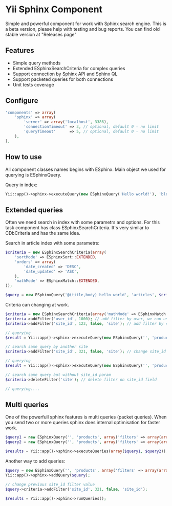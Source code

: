 Yii Sphinx Component
====================

Simple and powerful component for work with Sphinx search engine. This is a beta version, please help with testing and bug reports.
You can find old stable version at "Releases page"

Features
--------

* Simple query methods
* Extended ESphinxSearchCriteria for complex queries
* Support connection by Sphinx API and Sphinx QL
* Support packeted queries for both connections
* Unit tests coverage


Configure
----------

```php
'components' => array(
    'sphinx' => array(
        'server' => array('localhost', 3386),
        'connectionTimeout' => 3, // optional, default 0 - no limit
        'queryTimeout'      => 5, // optional, default 0 - no limit
    ),
),
```


How to use
----------

All component classes names begins with ESphinx.
Main object we used for querying is ESphinxQuery.

Query in index:
```php
Yii::app()->sphinx->executeQuery(new ESphinxQuery('Hello world!'), 'blog');
```


Extended queries
----------------
Often we need search in index with some parametrs and options. For this task component has class ESphinxSearchCriteria.
It's very similar to CDbCriteria and has the same idea.

Search in article index with some parametrs:

```php
$criteria = new ESphinxSearchCriteria(array(
    'sortMode' => ESphinxSort::EXTENDED,
    'orders' => array(
        'date_created' => 'DESC',
        'date_updated' => 'ASC',
    ),
    'mathMode' => ESphinxMatch::EXTENDED,
));

$query = new ESphinxQuery('@(title,body) hello world', 'articles', $criteria);
```

Criteria can changing at work.
```php
$criteria = new ESphinxSearchCriteria(array('mathMode' => ESphinxMatch::EXTENDED));
$criteria->addFilter('user_id', 1000); // add filter by user, we can use integer or integer array
$criteria->addFilter('site_id', 123, false, 'site'); // add filter by site_id field with key value (will used later)

// querying
$result = Yii::app()->sphinx->executeQuery(new ESphinxQuery('', 'products', $criteria));

// search same query by another site
$criteria->addFilter('site_id', 321, false, 'site'); // change site_id param value

// querying
$result = Yii::app()->sphinx->executeQuery(new ESphinxQuery('', 'products', $criteria));

// search same query but without site_id param
$criteria->deleteFilter('site'); // delete filter on site_id field

// querying....
```


Multi queries
-------------
One of the powerfull sphinx features is multi queries (packet queries). When you send two or more queries
sphinx does internal optimisation for faster work.

```php
$query1 = new ESphinxQuery('', 'products', array('filters' => array(array('site_id', 123))));
$query2 = new ESphinxQuery('', 'products', array('filters' => array(array('site_id', 321))));

$results = Yii::app()->sphinx->executeQueries(array($query1, $query2));
```


Another way to add queries:
```php
$query = new ESphinxQuery('', 'products', array('filters' => array(array('site_id', 123, 'key' => 'site_id')))));
Yii::app()->sphinx->addQuery($query);

// change previous site_id filter value
$query->criteria->addFilter('site_id', 321, false, 'site_id');

$results = Yii::app()->sphinx->runQueries();
```